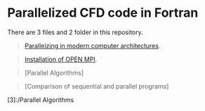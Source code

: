 # Parallelized CFD code in Fortran

There are 3 files and 2 folder in this repository.

> [Paralleizing in modern computer architectures][1].

> [Installation of OPEN MPI][2].

> [Parallel Algorithms]

> [Comparison of sequential and parallel programs]

[1]:/Parallelization.md

[2]:/InstallationOPENMPI.md

[3]:/Parallel Algorithms

[4]:/Comparison


